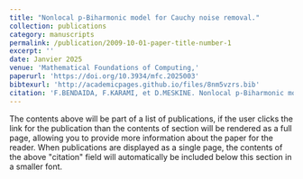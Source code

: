```yaml
---
title: "Nonlocal p-Biharmonic model for Cauchy noise removal."
collection: publications
category: manuscripts
permalink: /publication/2009-10-01-paper-title-number-1
excerpt: ''
date: Janvier 2025
venue: 'Mathematical Foundations of Computing,'
paperurl: 'https://doi.org/10.3934/mfc.2025003'
bibtexurl: 'http://academicpages.github.io/files/8nm5vzrs.bib'
citation: 'F.BENDAIDA, F.KARAMI, et D.MESKINE. Nonlocal p-Biharmonic model for Cauchy noise removal. Mathematical Foundations of Computing, 2025.'
---
```

The contents above will be part of a list of publications, if the user clicks the link for the publication than the contents of section will be rendered as a full page, allowing you to provide more information about the paper for the reader. When publications are displayed as a single page, the contents of the above "citation" field will automatically be included below this section in a smaller font.
